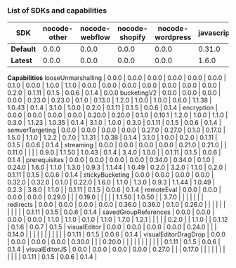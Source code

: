 ### List of SDKs and capabilities


SDK | nocode-other | nocode-webflow | nocode-shopify | nocode-wordpress | javascript | nodejs | nextjs | react | php | python | ruby | java | android | ios | go | flutter | csharp | elixir | edge-cloudflare | edge-fastly | edge-lambda | edge-other | other
--- | --- | --- | --- | --- | --- | --- | --- | --- | --- | --- | --- | --- | --- | --- | --- | --- | --- | --- | --- | --- | --- | --- | ---
**Default** | 0.0.0 | 0.0.0 | 0.0.0 | 0.0.0 | 0.31.0 | 0.31.0 | 1.0.0 | 0.21.0 | 1.2.0 | 1.0.0 | 1.2.2 | 0.9.0 | 1.1.43 | 1.0.44 | 0.1.4 | 1.1.2 | 0.2.0 | 0.2.0 | 0.1.10 | 0.1.4 | 0.0.5 | 0.1.3 | 0.0.0
**Latest** | 0.0.0 | 0.0.0 | 0.0.0 | 0.0.0 | 1.6.0 | 1.6.0 | 0.1.0 | 1.6.0 | 1.7.0 | 1.2.1 | 1.3.0 | 0.10.1 | 2.0.0 | 1.0.68 | 0.2.3 | 3.9.9 | 1.1.0 | 0.3.0 | 0.2.5 | 0.2.5 | 0.0.25 | 0.2.5 | 0.0.0
**Capabilities**
looseUnmarshalling | 0.0.0 | 0.0.0 | 0.0.0 | 0.0.0 | 0.0.0 | 0.0.0 | 0.1.0 | 0.0.0 | 1.0.0 | 1.1.0 | 0.0.0 | 0.0.0 | 0.0.0 | 0.0.0 | 0.0.0 | 0.0.0 | 0.0.0 | 0.2.0 | 0.1.11 | 0.1.5 | 0.0.6 | 0.1.4 | 0.0.0
bucketingV2 | 0.0.0 | 0.0.0 | 0.0.0 | 0.0.0 | 0.23.0 | 0.23.0 | 0.1.0 | 0.13.0 | 1.2.0 | 1.0.0 | 1.0.0 | 0.6.0 | 1.1.38 | 1.0.43 | 0.1.4 | 3.1.0 | 1.0.0 | 0.2.0 | 0.1.11 | 0.1.5 | 0.0.6 | 0.1.4 | 
encryption | 0.0.0 | 0.0.0 | 0.0.0 | 0.0.0 | 0.20.0 | 0.20.0 | 0.1.0 | 0.10.1 | 1.2.0 | 1.0.0 | 1.1.0 | 0.3.0 | 1.1.23 | 1.0.35 | 0.1.4 | 3.1.0 | 1.0.0 | 0.3.0 | 0.1.11 | 0.1.5 | 0.0.6 | 0.1.4 | 
semverTargeting | 0.0.0 | 0.0.0 | 0.0.0 | 0.0.0 | 0.27.0 | 0.27.0 | 0.1.0 | 0.17.0 | 1.5.0 | 1.1.0 | 1.2.2 | 0.7.0 | 1.1.31 | 1.0.38 | 0.1.4 | 3.1.0 | 1.0.0 | 0.2.0 | 0.1.11 | 0.1.5 | 0.0.6 | 0.1.4 | 
streaming | 0.0.0 | 0.0.0 | 0.0.0 | 0.0.0 | 0.21.0 | 0.21.0 |  | 0.11.0 |  |  |  | 0.9.0 | 1.1.50 | 1.0.43 | 0.1.4 | 3.4.0 | 1.0.0 |  | 0.1.11 | 0.1.5 | 0.0.6 | 0.1.4 | 
prerequisites | 0.0.0 | 0.0.0 | 0.0.0 | 0.0.0 | 0.34.0 | 0.34.0 | 0.1.0 | 0.24.0 | 1.6.0 | 1.1.0 | 1.3.0 | 0.9.3 | 1.1.44 | 1.0.49 | 0.2.0 | 3.2.0 | 1.1.0 | 0.2.0 | 0.1.11 | 0.1.5 | 0.0.6 | 0.1.4 | 
stickyBucketing | 0.0.0 | 0.0.0 | 0.0.0 | 0.0.0 | 0.32.0 | 0.32.0 | 0.1.0 | 0.22.0 | 1.6.0 | 1.1.0 | 1.3.0 | 0.9.3 | 1.1.44 | 1.0.49 | 0.2.3 | 3.8.0 | 1.1.0 |  | 0.1.11 | 0.1.5 | 0.0.6 | 0.1.4 | 
remoteEval | 0.0.0 | 0.0.0 | 0.0.0 | 0.0.0 | 0.29.0 |  |  | 0.19.0 |  |  |  |  | 1.1.50 | 1.0.50 |  | 3.7.0 |  |  |  |  |  |  | 
redirects | 0.0.0 | 0.0.0 | 0.0.0 | 0.0.0 | 0.36.0 | 0.36.0 | 0.1.0 | 0.26.0 |  |  |  |  |  |  |  |  |  |  | 0.1.11 | 0.1.5 | 0.0.6 | 0.1.4 | 
savedGroupReferences | 0.0.0 | 0.0.0 | 0.0.0 | 0.0.0 | 1.1.0 | 1.1.0 | 0.1.0 | 1.1.0 | 1.7.0 | 1.2.1 |  |  |  |  | 0.2.0 |  | 1.1.0 |  | 0.1.12 | 0.1.6 | 0.0.7 | 0.1.5 | 
visualEditor | 0.0.0 | 0.0.0 | 0.0.0 | 0.0.0 | 0.24.0 |  |  | 0.14.0 |  |  |  |  |  |  |  |  |  |  | 0.1.11 | 0.1.5 | 0.0.6 | 0.1.4 | 
visualEditorDragDrop | 0.0.0 | 0.0.0 | 0.0.0 | 0.0.0 | 0.30.0 |  |  | 0.20.0 |  |  |  |  |  |  |  |  |  |  | 0.1.11 | 0.1.5 | 0.0.6 | 0.1.4 | 
visualEditorJS | 0.0.0 | 0.0.0 | 0.0.0 | 0.0.0 | 0.27.0 |  |  | 0.17.0 |  |  |  |  |  |  |  |  |  |  | 0.1.11 | 0.1.5 | 0.0.6 | 0.1.4 | 